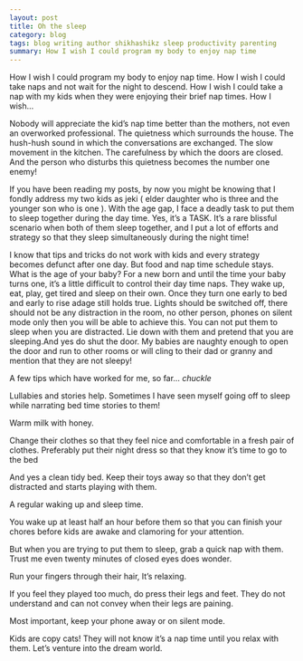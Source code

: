 ```yaml
---
layout: post
title: Oh the sleep
category: blog
tags: blog writing author shikhashikz sleep productivity parenting
summary: How I wish I could program my body to enjoy nap time
---
```


How I wish I could program my body to enjoy nap time. How I wish I could take naps and not wait for the night to descend. How I wish I could take a nap with my kids when they were enjoying their brief nap times. How I wish…

Nobody will appreciate the kid’s nap time better than the mothers, not even an overworked professional. The quietness which surrounds the house. The hush-hush sound in which the conversations are exchanged. The slow movement in the kitchen. The carefulness by which the doors are closed. And the person who disturbs this quietness becomes the number one enemy!

If you have been reading my posts, by now you might be knowing that I fondly address my two kids as jeki ( elder daughter who is three and the younger son who is one ). With the age gap, I face a deadly task to put them to sleep together during the day time. Yes, it’s a TASK. It’s a rare blissful scenario when both of them sleep together, and I put a lot of efforts and strategy so that they sleep simultaneously during the night time!

I know that tips and tricks do not work with kids and every strategy becomes defunct after one day. But food and nap time schedule stays.
What is the age of your baby? For a new born and until the time your baby turns one, it’s a little difficult to control their day time naps. They wake up, eat, play, get tired and sleep on their own. Once they turn one early to bed and early to rise adage still holds true. Lights should be switched off, there should not be any distraction in the room, no other person, phones on silent mode only then you will be able to achieve this. You can not put them to sleep when you are distracted. Lie down with them and pretend that you are sleeping.And yes do shut the door. My babies are naughty enough to open the door and run to other rooms or will cling to their dad or granny and mention that they are not sleepy!

A few tips which have worked for me, so far… *chuckle*

Lullabies and stories help. Sometimes I have seen myself going off to sleep while narrating bed time stories to them!

Warm milk with honey.

Change their clothes so that they feel nice and comfortable in a fresh pair of clothes. Preferably put their night dress so that they know it’s time to go to the bed

And yes a clean tidy bed. Keep their toys away so that they don’t get distracted and starts playing with them.

A regular waking up and sleep time.

You wake up at least half an hour before them so that you can finish your chores before kids are awake and clamoring for your attention.

But when you are trying to put them to sleep, grab a quick nap with them. Trust me even twenty minutes of closed eyes does wonder.

Run your fingers through their hair, It’s relaxing.

If you feel they played too much, do press their legs and feet. They do not understand and can not convey when their legs are paining.

Most important, keep your phone away or on silent mode.

Kids are copy cats! They will not know it’s a nap time until you relax with them. Let’s venture into the dream world.
